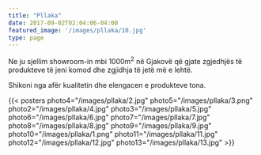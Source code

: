 ```yaml
---
title: "Pllaka"
date: 2017-09-02T02:04:06-04:00
featured_image: '/images/pllaka/10.jpg'
type: page
---
```

<p>
Ne ju sjellim showroom-in mbi 1000m<sup>2</sup> në Gjakovë që gjate zgjedhjës të produkteve të jeni komod dhe zgjidhja të jetë më e lehtë. 

Shikoni nga afër kualitetin dhe elengacen e produkteve tona.

</p>

<!--photo1="/images/pllaka/10.jpg"-->
{{< posters 
photo4="/images/pllaka/2.jpg"
photo5="/images/pllaka/3.png"
photo2="/images/pllaka/4.jpg"
photo3="/images/pllaka/5.jpg"
photo6="/images/pllaka/6.jpg"
photo7="/images/pllaka/7.jpg"
photo8="/images/pllaka/8.jpg"
photo9="/images/pllaka/9.jpg"
photo10="/images/pllaka/1.png"
photo11="/images/pllaka/11.jpg"
photo12="/images/pllaka/12.jpg"
photo13="/images/pllaka/13.jpg" >}}
